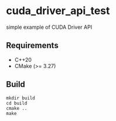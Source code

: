 # cuda_driver_api_test

simple example of CUDA Driver API

## Requirements

* C++20
* CMake (>= 3.27)

## Build

```
mkdir build
cd build
cmake ..
make
```